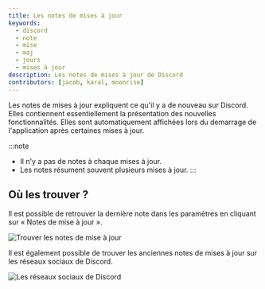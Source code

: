 ```yaml
---
title: Les notes de mises à jour
keywords:
  - discord
  - note
  - mise
  - maj
  - jours
  - mises à jour
description: Les notes de mises à jour de Discord
contributors: [jacob, karal, moonrise]
---
```


Les notes de mises à jour expliquent ce qu'il y a de nouveau sur Discord. Elles contiennent essentiellement la présentation des nouvelles fonctionnalités.
Elles sont automatiquement affichées lors du demarrage de l'application après certaines mises à jour.

:::note
- Il n'y a pas de notes à chaque mises à jour.
- Les notes résument souvent plusieurs mises à jour.
:::

## Où les trouver ?
Il est possible de retrouver la dernière note dans les paramètres en cliquant sur « Notes de mise à jour ».

![Trouver les notes de mise à jour](https://i.discord.fr/u1w.gif)

Il est également possible de trouver les anciennes notes de mises à jour sur les réseaux sociaux de Discord.

![Les réseaux sociaux de Discord](https://i.discord.fr/nkQ.png)
